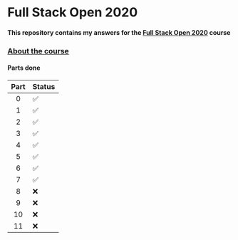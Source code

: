 # Full Stack Open 2020

#### This repository contains my answers for the [Full Stack Open 2020](https://fullstackopen.com/en/) course ####

### [About the course](https://fullstackopen.com/en/about)

#### Parts done ####

| Part | Status | 
| :----:|:-----| 
| 0 | ✅ | 
| 1 | ✅ | 
| 2 | ✅ |
| 3 | ✅ | 
| 4 | ✅ | 
| 5 | ✅ | 
| 6 | ✅ | 
| 7 | ✅ | 
| 8 | ❌ | 
| 9 | ❌  | 
| 10 | ❌ | 
| 11 | ❌ | 
